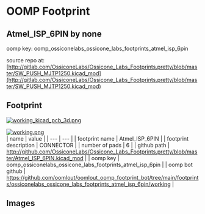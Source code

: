 # OOMP Footprint  
## Atmel_ISP_6PIN  by none  
  
oomp key: oomp_ossiconelabs_ossicone_labs_footprints_atmel_isp_6pin  
  
source repo at: [http://gitlab.com/OssiconeLabs/Ossicone_Labs_Footprints.pretty/blob/master/SW_PUSH_MJTP1250.kicad_mod](http://gitlab.com/OssiconeLabs/Ossicone_Labs_Footprints.pretty/blob/master/SW_PUSH_MJTP1250.kicad_mod)  
## Footprint  
  
[![working_kicad_pcb_3d.png](working_kicad_pcb_3d_600.png)](working_kicad_pcb_3d.png)  
  
[![working.png](working_600.png)](working.png)  
| name | value | 
| --- | --- | 
| footprint name | Atmel_ISP_6PIN | 
| footprint description | CONNECTOR | 
| number of pads | 6 | 
| github path | http://github.com/OssiconeLabs/Ossicone_Labs_Footprints.pretty/blob/master/Atmel_ISP_6PIN.kicad_mod | 
| oomp key | oomp_ossiconelabs_ossicone_labs_footprints_atmel_isp_6pin | 
| oomp bot github | https://github.com/oomlout/oomlout_oomp_footprint_bot/tree/main/footprints/ossiconelabs_ossicone_labs_footprints_atmel_isp_6pin/working | 
## Images  
